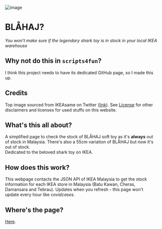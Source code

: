 ![image](https://user-images.githubusercontent.com/37889443/179269126-3857cba0-4a1c-4272-8965-a78f3f80efa5.png)
# BLÅHAJ?
*You won't make sure if the legendary shark toy is in stock in your local IKEA warehouse*

## Why not do this in `scripts4fun`?
I think this project needs to have its dedicated GitHub page, so I made this up.

## Credits
Top image sourced from IKEAsame on Twitter ([link](https://twitter.com/IKEAsame/status/1157225914138152960)). See [License](https://github.com/weareblahs/ikeasharkcheck/blob/main/LICENSE.md) for other disclaimers and licenses for used stuffs on this website.

## What's this all about?
A simplified page to check the stock of BLÅHAJ soft toy as it's **always** out of stock in Malaysia. There's also a 55cm variation of BLÅHAJ but now it's out of stock.  
Dedicated to the beloved shark toy on IKEA.

## How does this work?
This webpage contacts the JSON API of IKEA Malaysia to get the stock information for each IKEA store in Malaysia (Batu Kawan, Cheras, Damansara and Tebrau). Updates when you refresh - this page won't update every hour like *covidcases*.

## Where's the page?
[Here](https://weareblahs.github.io/ikeatoys).
